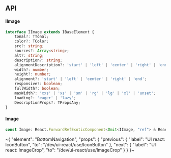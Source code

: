 

## API

#### IImage

```ts
interface IImage extends IBaseElement {
    tonal?: TTonal;
    color?: TColor;
    src?: string;
    sources?: Array<string>;
    alt?: string;
    description?: string;
    alignmentDescription?: 'start' | 'left' | 'center' | 'right' | 'end';
    width?: number;
    height?: number;
    alignment?: 'start' | 'left' | 'center' | 'right' | 'end';
    responsive?: boolean;
    fullWidth?: boolean;
    maxWidth?: 'xxs' | 'xs' | 'sm' | 'rg' | 'lg' | 'xl' | 'unset';
    loading?: 'eager' | 'lazy';
    DescriptionProps?: TPropsAny;
}
```

#### Image

```ts
const Image: React.ForwardRefExoticComponent<Omit<IImage, "ref"> & React.RefAttributes<unknown>>;
```


~{
  "element": "BottomNavigation",
  "props": {
    "previous": {
      "label": "UI react: IconButton",
      "to": "/dev/ui-react/use/IconButton"
    },
    "next": {
      "label": "UI react: ImageCrop",
      "to": "/dev/ui-react/use/ImageCrop"
    }
  }
}~
